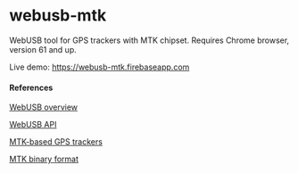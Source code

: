 # webusb-mtk

WebUSB tool for GPS trackers with MTK chipset. Requires Chrome browser, version 61 and up.

Live demo: https://webusb-mtk.firebaseapp.com

#### References

[WebUSB overview](https://developers.google.com/web/updates/2016/03/access-usb-devices-on-the-web)

[WebUSB API](https://wicg.github.io/webusb/)

[MTK-based GPS trackers](https://www.bt747.org/compatible_gps)

[MTK binary format](https://www.gpsbabel.org/htmldoc-development/fmt_mtk-bin.html)
